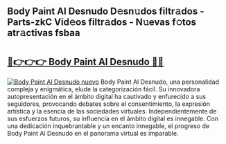 ## Body Paint Al Desnudo D𝚎sn𝚞dos filtr𝚊dos - Parts-zkC Vid𝚎os filtr𝚊dos - N𝚞evas f𝚘tos atr𝚊ctivas fsbaa

# <h2><a href="http://mb4xfh.tromn.icu/?c=Body+Paint+Al+Desnudo">🔗👉👉👉 Body Paint Al Desnudo 🔗🔗</a></h2>

[![Body Paint Al Desnudo nuevo](https://i.imgur.com/pEAQMta.gif)](http://mb4xfh.tromn.icu/?c=Body+Paint+Al+Desnudo)
Body Paint Al Desnudo, una personalidad compleja y enigmática, elude la categorización fácil. Su innovadora autopresentación en el ámbito digital ha cautivado y enfurecido a sus seguidores, provocando debates sobre el consentimiento, la expresión artística y la esencia de las sociedades virtuales. Independientemente de sus esfuerzos futuros, su influencia en el ámbito digital es innegable. Con una dedicación inquebrantable y un encanto innegable, el progreso de Body Paint Al Desnudo en el panorama virtual es imparable.
